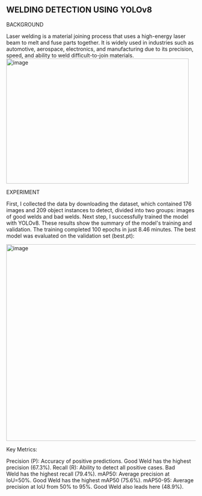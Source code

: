 ## WELDING DETECTION USING YOLOv8

<p>
BACKGROUND
</p>

Laser welding is a material  joining process that uses a high-energy laser beam to melt and fuse parts together. It is widely used in industries such as automotive, aerospace, electronics, and manufacturing due to its precision, speed, and ability to weld difficult-to-join materials. 
<img width="485" height="332" alt="image" src="https://github.com/user-attachments/assets/faf7ef19-32a3-42d0-ab30-ec6f87d5b03c" />

<p>
EXPERIMENT
</p>

First, I collected the data by downloading the dataset, which contained 176 images and 209 object instances to detect, divided into two groups: images of good welds and bad welds. 
Next step, I successfully trained the model with YOLOv8. These results show the summary of the model's training and validation. The training completed 100 epochs in just 8.46 minutes. The best model was evaluated on the validation set (best.pt):

<img width="1502" height="522" alt="image" src="https://github.com/user-attachments/assets/1947cd9d-9568-4ca9-a329-c86f3aa48a4e" />

Key Metrics:

Precision (P): Accuracy of positive predictions. Good Weld has the highest precision (67.3%).
Recall (R): Ability to detect all positive cases. Bad Weld has the highest recall (79.4%).
mAP50: Average precision at IoU=50%. Good Weld has the highest mAP50 (75.6%).
mAP50-95: Average precision at IoU from 50% to 95%. Good Weld also leads here (48.9%).



